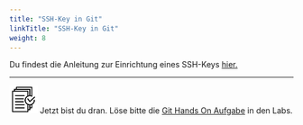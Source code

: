 ```yaml
---
title: "SSH-Key in Git"
linkTitle: "SSH-Key in Git"
weight: 8
---
```


Du findest die Anleitung zur Einrichtung eines SSH-Keys [hier.](../../01_tools/personal_bitbucket_repo/)

---

![task1](/images/task.png) Jetzt bist du dran. Löse bitte die [Git Hands On Aufgabe](../../../../labs/02_git/01_grundlagen) in den Labs.
